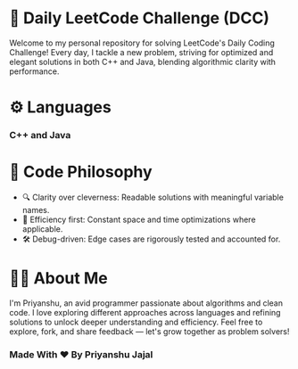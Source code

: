 # 🚀 Daily LeetCode Challenge (DCC)
Welcome to my personal repository for solving LeetCode's Daily Coding Challenge!
Every day, I tackle a new problem, striving for optimized and elegant solutions in both C++ and Java, blending algorithmic clarity with performance.

# ⚙️ Languages
### C++ and Java

# 🧪 Code Philosophy
- 🔍 Clarity over cleverness: Readable solutions with meaningful variable names.
- 🚀 Efficiency first: Constant space and time optimizations where applicable.
- 🛠️ Debug-driven: Edge cases are rigorously tested and accounted for.


# 👨‍💻 About Me
I'm Priyanshu, an avid programmer passionate about algorithms and clean code.
I love exploring different approaches across languages and refining solutions to unlock deeper understanding and efficiency.
Feel free to explore, fork, and share feedback — let's grow together as problem solvers!

### Made With ❤️ By Priyanshu Jajal
